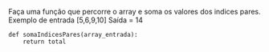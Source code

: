 Faça uma função que percorre o array e soma os valores dos indices pares.
Exemplo de entrada [5,6,9,10]
Saída = 14


```
def somaIndicesPares(array_entrada):
    return total
```